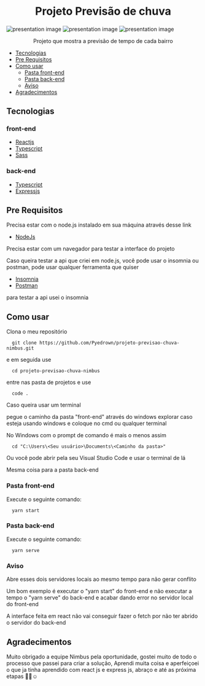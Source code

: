 <h1 align="center">Projeto Previsão de chuva</h1>

<img align="center" src="https://github.com/Pyedrown/projeto-previsao-chuva-nimbus/blob/master/presentation/screenShot1.PNG" alt="presentation image"/>
<img align="center" src="https://github.com/Pyedrown/projeto-previsao-chuva-nimbus/blob/master/presentation/screenShot2.PNG" alt="presentation image"/> 
<img align="center" src="https://github.com/Pyedrown/projeto-previsao-chuva-nimbus/blob/master/presentation/screenShot3.PNG" alt="presentation image"/> 

<p align="center">Projeto que mostra a previsão de tempo de cada bairro</p>

<!--ts-->
  * [Tecnologias](#Tecnologias)
  * [Pre Requisitos](#Pre-requisitos)
  * [Como usar](#Como-usar)
    * [Pasta front-end](#pasta-front-end)
    * [Pasta back-end](#pasta-back-end)
    * [Aviso](#aviso)
  * [Agradecimentos](#Agradecimentos)
<!--te-->

## Tecnologias

### front-end

- [Reactjs](https://pt-br.reactjs.org)
- [Typescript](https://www.typescriptlang.org)
- [Sass](https://sass-lang.com)


### back-end

- [Typescript](https://www.typescriptlang.org)
- [Expressjs](https://expressjs.com/pt-br/)

## Pre Requisitos
Precisa estar com o node.js instalado em sua máquina através desse link

- [NodeJs](https://nodejs.org/en/)

Precisa estar com um navegador para testar a interface do projeto

Caso queira testar a api que criei em node.js, você pode usar o insomnia ou postman,
pode usar qualquer ferramenta que quiser

- [Insomnia](https://insomnia.rest/download)
- [Postman](https://www.postman.com/downloads/)

para testar a api usei o insomnia

## Como usar

Clona o meu repositório

```
  git clone https://github.com/Pyedrown/projeto-previsao-chuva-nimbus.git
```

e em seguida use

``` 
  cd projeto-previsao-chuva-nimbus
```

entre nas pasta de projetos e use

```
  code .
```

Caso queira usar um terminal

pegue o caminho da pasta "front-end" através do windows explorar caso esteja usando windows
e coloque no cmd ou qualquer terminal

No Windows com o prompt de comando é mais o menos assim

```
  cd "C:\Users\<Seu usuário>\Documents\<Caminho da pasta>"  
```

Ou você pode abrir pela seu Visual Studio Code e usar o terminal de lá

Mesma coisa para a pasta back-end

### Pasta front-end

Execute o seguinte comando:

```
  yarn start
```

### Pasta back-end

Execute o seguinte comando:

```
  yarn serve
```

### Aviso

Abre esses dois servidores locais ao mesmo tempo para não gerar conflito

Um bom exemplo é executar o "yarn start" do front-end e não executar a tempo
o "yarn serve" do back-end e acabar dando error no servidor local do front-end

A interface feita em react não vai conseguir fazer o fetch por não ter abrido o servidor do back-end

## Agradecimentos

Muito obrigado a equipe Nimbus pela oportunidade, gostei muito de todo o processo que passei para criar a solução, Aprendi muita coisa e aperfeiçoei o que 
ja tinha aprendido com react js e express js, abraço e até as próxima etapas 👋🏽☺
